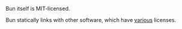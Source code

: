 Bun itself is MIT-licensed.

Bun statically links with other software, which have [various](https://bun.sh/docs/project/licensing) licenses.
